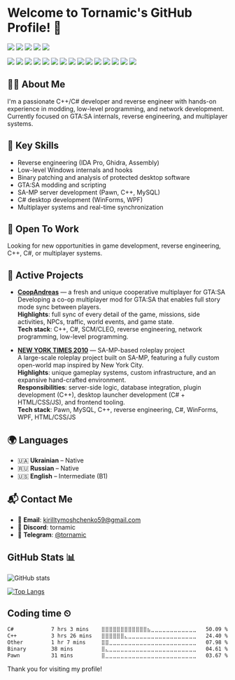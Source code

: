 # Welcome to Tornamic's GitHub Profile! 👋

<p>
  <a href="https://docs.microsoft.com/en-us/dotnet/csharp/"><img src="https://img.shields.io/badge/C%23-239120?style=for-the-badge&logo=c-sharp&logoColor=white"></a>
  <a href="https://isocpp.org/"><img src="https://img.shields.io/badge/C%2B%2B-00599C?style=for-the-badge&logo=c%2B%2B&logoColor=white"></a>
  <a href="https://en.wikipedia.org/wiki/C_(programming_language)"><img src="https://img.shields.io/badge/C-A8B9CC?style=for-the-badge&logo=c&logoColor=white"></a>
  <a href="https://en.wikipedia.org/wiki/Assembly_language"><img src="https://img.shields.io/badge/Assembly-525252?style=for-the-badge&logoColor=white"></a>
  <a href="https://www.lua.org/"><img src="https://img.shields.io/badge/Lua-2C2D72?style=for-the-badge&logo=lua&logoColor=white"></a>
  
</p>

<p>
  <a href="https://code.visualstudio.com/"><img src="https://img.shields.io/badge/VSCode-007ACC?style=for-the-badge&logo=visual-studio-code&logoColor=white"></a>
  <a href="https://visualstudio.microsoft.com/"><img src="https://img.shields.io/badge/Visual%20Studio-5C2D91?style=for-the-badge&logo=visual-studio&logoColor=white"></a>
  <a href="https://notepad-plus-plus.org/"><img src="https://img.shields.io/badge/Notepad++-90E59A?style=for-the-badge&logo=notepadplusplus&logoColor=black"></a>
  <a href="https://hex-rays.com/ida-pro/"><img src="https://img.shields.io/badge/IDA%20Pro-283346?style=for-the-badge&logoColor=white"></a>
  <a href="https://ghidra-sre.org/"><img src="https://img.shields.io/badge/Ghidra-FC0000?style=for-the-badge&logoColor=white"></a>
  <a href="https://cheatengine.org/"><img src="https://img.shields.io/badge/Cheat%20Engine-000000?style=for-the-badge&logoColor=white"></a> 
  <a href="https://git-scm.com/"><img src="https://img.shields.io/badge/Git-F05032?style=for-the-badge&logo=git&logoColor=white"></a>
  <a href="https://github.com/"><img src="https://img.shields.io/badge/GitHub-181717?style=for-the-badge&logo=github&logoColor=white"></a>
  <a href="https://www.microsoft.com/en-us/windows/"><img src="https://img.shields.io/badge/Windows-0078D6?style=for-the-badge&logo=windows&logoColor=white"></a>
  <a href="https://www.linux.org/"><img src="https://img.shields.io/badge/Linux-FCC624?style=for-the-badge&logo=linux&logoColor=black"></a>
  <a href="https://www.debian.org/"><img src="https://img.shields.io/badge/Debian-A81D33?style=for-the-badge&logo=debian&logoColor=white"></a>
  <a href="https://docs.microsoft.com/en-us/powershell/"><img src="https://img.shields.io/badge/PowerShell-5391FE?style=for-the-badge&logo=powershell&logoColor=white"></a>
  <a href="https://www.markdownguide.org/"><img src="https://img.shields.io/badge/Markdown-000000?style=for-the-badge&logo=markdown&logoColor=white"></a>
  <a href="https://en.wikipedia.org/wiki/Batch_file"><img src="https://img.shields.io/badge/Batch-4D4D4D?style=for-the-badge&logo=windows-terminal&logoColor=white"></a>
  <a href="https://www.w3schools.com/sql/"><img src="https://img.shields.io/badge/SQL-4479A1?style=for-the-badge&logo=sql&logoColor=white"></a>
</p>
</p>

## 👨‍💻 About Me

I'm a passionate C++/C# developer and reverse engineer with hands-on experience in modding, low-level programming, and network development.  
Currently focused on GTA:SA internals, reverse engineering, and multiplayer systems.

## 🧠 Key Skills

- Reverse engineering (IDA Pro, Ghidra, Assembly)  
- Low-level Windows internals and hooks  
- Binary patching and analysis of protected desktop software  
- GTA:SA modding and scripting  
- SA-MP server development (Pawn, C++, MySQL)  
- C# desktop development (WinForms, WPF)  
- Multiplayer systems and real-time synchronization

## 🤝 Open To Work

Looking for new opportunities in game development, reverse engineering, C++, C#, or multiplayer systems.

## 🔧 Active Projects

- **[CoopAndreas](https://github.com/Tornamic/CoopAndreas)** — a fresh and unique cooperative multiplayer for GTA:SA  
  Developing a co-op multiplayer mod for GTA:SA that enables full story mode sync between players.  
  **Highlights**: full sync of every detail of the game, missions, side activities, NPCs, traffic, world events, and game state.  
  **Tech stack**: C++, C#, SCM/CLEO, reverse engineering, network programming, low-level programming.

- **[NEW YORK TIMES 2010](https://newyork-gta.online/)** — SA-MP-based roleplay project  
  A large-scale roleplay project built on SA-MP, featuring a fully custom open-world map inspired by New York City.  
  **Highlights**: unique gameplay systems, custom infrastructure, and an expansive hand-crafted environment.  
  **Responsibilities**: server-side logic, database integration, plugin development (C++), desktop launcher development (C# + HTML/CSS/JS), and frontend tooling.  
  **Tech stack**: Pawn, MySQL, C++, reverse engineering, C#, WinForms, WPF, HTML/CSS/JS

## 🌍 Languages

- 🇺🇦 **Ukrainian** – Native  
- 🇷🇺 **Russian** – Native  
- 🇺🇸 **English** – Intermediate (B1)  

## 📬 Contact Me

- 📧 **Email**: [kirilltymoshchenko59@gmail.com](mailto:kirilltymoshchenko59@gmail.com)  
- 💬 **Discord**: tornamic  
- 📱 **Telegram**: [@tornamic](https://t.me/tornamic)

## GitHub Stats 📊

![GitHub stats](https://github-readme-stats.vercel.app/api?username=Tornamic&show_icons=true&theme=dark)

[![Top Langs](https://github-readme-stats.vercel.app/api/top-langs/?username=Tornamic&theme=dark)](https://github.com/anuraghazra/github-readme-stats)

## Coding time ⏲

<!--START_SECTION:waka-->

```txt
C#            7 hrs 3 mins    ⣿⣿⣿⣿⣿⣿⣿⣿⣿⣿⣿⣿⣦⣀⣀⣀⣀⣀⣀⣀⣀⣀⣀⣀⣀   50.09 %
C++           3 hrs 26 mins   ⣿⣿⣿⣿⣿⣿⣄⣀⣀⣀⣀⣀⣀⣀⣀⣀⣀⣀⣀⣀⣀⣀⣀⣀⣀   24.40 %
Other         1 hr 7 mins     ⣿⣿⣀⣀⣀⣀⣀⣀⣀⣀⣀⣀⣀⣀⣀⣀⣀⣀⣀⣀⣀⣀⣀⣀⣀   07.98 %
Binary        38 mins         ⣿⣄⣀⣀⣀⣀⣀⣀⣀⣀⣀⣀⣀⣀⣀⣀⣀⣀⣀⣀⣀⣀⣀⣀⣀   04.61 %
Pawn          31 mins         ⣿⣀⣀⣀⣀⣀⣀⣀⣀⣀⣀⣀⣀⣀⣀⣀⣀⣀⣀⣀⣀⣀⣀⣀⣀   03.67 %
```

<!--END_SECTION:waka-->

Thank you for visiting my profile!
